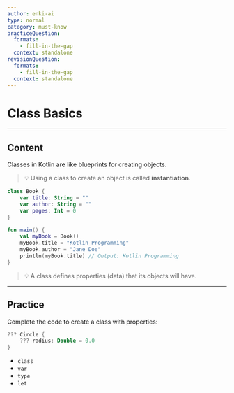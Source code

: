 ```yaml
---
author: enki-ai
type: normal
category: must-know
practiceQuestion:
  formats:
    - fill-in-the-gap
  context: standalone
revisionQuestion:
  formats:
    - fill-in-the-gap
  context: standalone
---
```


# Class Basics

---
## Content

Classes in Kotlin are like blueprints for creating objects.

> 💡 Using a class to create an object is called **instantiation**.

```kotlin
class Book {
    var title: String = ""
    var author: String = ""
    var pages: Int = 0
}

fun main() {
    val myBook = Book()
    myBook.title = "Kotlin Programming"
    myBook.author = "Jane Doe"
    println(myBook.title) // Output: Kotlin Programming
}
```

> 💡 A class defines properties (data) that its objects will have.

---

## Practice

Complete the code to create a class with properties:

```kotlin
??? Circle {
    ??? radius: Double = 0.0
}
```

- `class`
- `var`
- `type`
- `let`
